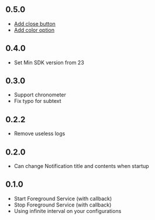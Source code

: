 ## 0.5.0

* [Add close button](https://github.com/ChangJoo-Park/flutter_foreground_service_plugin/pull/14)
* [Add color option](https://github.com/ChangJoo-Park/flutter_foreground_service_plugin/pull/12)

## 0.4.0

* Set Min SDK version from 23

## 0.3.0

* Support chronometer 
* Fix typo for subtext

## 0.2.2

* Remove useless logs

## 0.2.0

* Can change Notification title and contents when startup

## 0.1.0

* Start Foreground Service (with callback)
* Stop Foreground Service (with callback)
* Using infinite interval on your configurations
